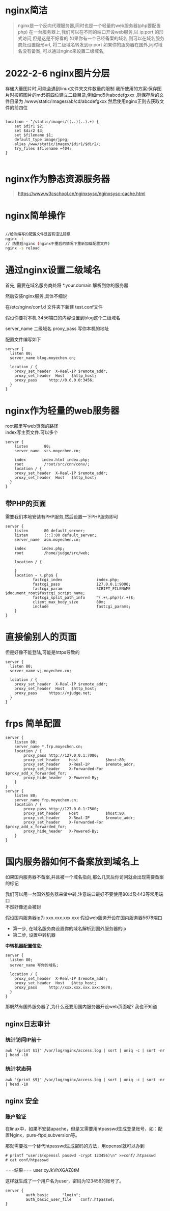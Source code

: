 # nginx简洁
>nginx是一个反向代理服务器,同时也是一个轻量的web服务器(php要配置php)
>在一台服务器上,我们可以在不同的端口开设web服务,以  ip:port  的形式访问,但是这是不好看的
>如果你有一个已经备案的域名,则可以在域名服务商处设置隐形url, 将二级域名转发到ip:port
>如果你的服务器在国外,同时域名没有备案, 可以通过nginx来设置二级域名,

2022-2-6 nginx图片分层
=======================

存储大量图片时,可能会遇到linux文件夹文件数量的限制
我所使用的方案:保存图片时按照图片的md5前四位建立二级目录,例如md5为abcdefgxxx ,则保存后的文件目录为 /www/static/images/ab/cd/abcdefgxxx 
然后使用nginx正则去获取文件的前四位
```nginx

location ~ ^/static/images/((..)(..).+) {
    set $dir1 $2;
    set $dir2 $3;
    set $filename $1;
    default_type image/jpeg;
    alias /www/static/images/$dir1/$dir2/;
    try_files $filename =404;
}


```


nginx作为静态资源服务器
========================

>https://www.w3cschool.cn/nginxsysc/nginxsysc-cache.html




nginx简单操作
========================

```bash

//检测编写的配置文件是否有语法错误
nginx -t 
// 热重启nginx (nginx不重启的情况下重新加载配置文件)
nginx -s reload  

```


通过nginx设置二级域名
=====================

首先, 需要在域名服务商处将 *.your.domain  解析到你的服务器


然后安装nginx服务,具体不细说

在/etc/nginx/conf.d 文件夹下新建  test.conf文件

假设你要将本机 3456端口的内容设置到blog这个二级域名

server_name  二级域名
proxy_pass 写你本机的地址


配置文件编写如下
```nginx
server {
  listen 80;
  server_name blog.moyechen.cn;

  location / {
    proxy_set_header  X-Real-IP $remote_addr;
    proxy_set_header  Host   $http_host;
    proxy_pass     http://0.0.0.0:3456;
  }
}
```





nginx作为轻量的web服务器
========================

root那里写web页面的路径  
index写主页文件.可以多个

```nginx
server {
    listen       80;
    server_name  scs.moyechen.cn;

    index       index.html index.php;
    root         /root/src/cnn/conv/;
    location / {
    proxy_set_header  X-Real-IP $remote_addr;
    proxy_set_header  Host   $http_host;
  }
}
```
带PHP的页面
-------------------------
需要我们本地安装有PHP服务,然后设置一下PHP服务即可

```nginx
server {
    listen       80 default_server;
    listen       [::]:80 default_server;
    server_name  acm.moyechen.cn;

    index       index.php;
    root         /home/judge/src/web;

    location / {

    }
    location ~ \.php$ {
            fastcgi_index               index.php;
            fastcgi_pass                127.0.0.1:9000;
            fastcgi_param               SCRIPT_FILENAME $document_root$fastcgi_script_name;
            fastcgi_split_path_info     ^(.+\.php)(/.+)$;
            client_max_body_size        80m;
            include                     fastcgi_params;
    }
}
```


直接偷别人的页面
==============================
但是好像不能登陆,可能是https导致的
```nging
server {
  listen 80;
  server_name vj.moyechen.cn;

  location / {
    proxy_set_header  X-Real-IP $remote_addr;
    proxy_set_header  Host   $http_host;
    proxy_pass     https://vjudge.net;
  }
}
```

frps 简单配置
================

```nginx
server {
    listen 80;
    server_name *.frp.moyechen.cn;
    location / {
        proxy_pass http://127.0.0.1:7080;
        proxy_set_header    Host            $host:80;
        proxy_set_header    X-Real-IP       $remote_addr;
        proxy_set_header    X-Forwarded-For $proxy_add_x_forwarded_for;
        proxy_hide_header   X-Powered-By;
    }
}
server {
    listen 80;
    server_name frp.moyechen.cn;
    location / {
        proxy_pass http://127.0.0.1:7500;
        proxy_set_header    Host            $host:80;
        proxy_set_header    X-Real-IP       $remote_addr;
        proxy_set_header    X-Forwarded-For $proxy_add_x_forwarded_for;
        proxy_hide_header   X-Powered-By;
    }
}
```

国内服务器如何不备案放到域名上
=================

如果国内服务器不备案,并且被一个域名指向,那么几天后你访问就会出现需要备案的标记


我们可以用一台国外服务器来做中转,注意端口最好不要使用80以及443等常用端口  
不然好像还会被封

假设国内服务器ip为 xxx.xxx.xxx.xxx
假设web服务开设在国内服务器5678端口

 - 第一步, 在域名服务商设置你的域名解析到国外服务器的ip
 - 第二步, 设置中转机器  

**中转机器配置信息:**
```nginx
server {
  listen 80;
  server_name 写你的域名;

  location / {
    proxy_set_header  X-Real-IP $remote_addr;
    proxy_set_header  Host   $http_host;
    proxy_pass     http://xxx.xxx.xxx.xxx:5678;
  }
}

```

那既然有国外服务器了,为什么还要用国内服务器开设web页面呢? 我也不知道


## nginx日志审计

### 统计访问IP前十
`awk '{print $1}' /var/log/nginx/access.log | sort | uniq -c | sort -nr | head -10`


###  统计状态码
`awk '{print $9}' /var/log/nginx/access.log | sort | uniq -c | sort -nr | head -10`



## nginx 安全


### 账户验证

在linux中，如果不安装apache，但是又需要用htpasswd生成登录账号，如：配置Nginx，pure-ftpd,subversion等。

那就需要找一个替代htpasswd生成密码的方法，用openssl就可以办到
```
# printf "user:$(openssl passwd -crypt 123456)\n" >>conf/.htpasswd
# cat conf/htpasswd
```

===结果===
user:xyJkVhXGAZ8tM


这样就生成了一个用户名为user，密码为123456的账号了。
```
server {
         auth_basic      "login";
         auth_basic_user_file    conf/.htpasswd;
}
```